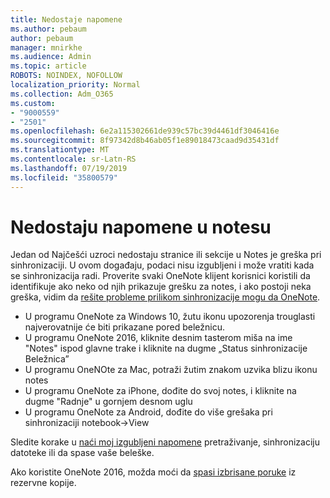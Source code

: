 ```yaml
---
title: Nedostaje napomene
ms.author: pebaum
author: pebaum
manager: mnirkhe
ms.audience: Admin
ms.topic: article
ROBOTS: NOINDEX, NOFOLLOW
localization_priority: Normal
ms.collection: Adm_O365
ms.custom:
- "9000559"
- "2501"
ms.openlocfilehash: 6e2a115302661de939c57bc39d4461df3046416e
ms.sourcegitcommit: 8f97342d8b46ab05f1e89018473caad9d35431df
ms.translationtype: MT
ms.contentlocale: sr-Latn-RS
ms.lasthandoff: 07/19/2019
ms.locfileid: "35800579"
---
```

# <a name="missing-notes-in-notebook"></a>Nedostaju napomene u notesu

Jedan od Najčešći uzroci nedostaju stranice ili sekcije u Notes je greška pri sinhronizaciji. U ovom događaju, podaci nisu izgubljeni i može vratiti kada se sinhronizacija radi. Proverite svaki OneNote klijent korisnici koristili da identifikuje ako neko od njih prikazuje grešku za notes, i ako postoji neka greška, vidim da [rešite probleme prilikom sinhronizacije mogu da OneNote](https://support.office.com/article/299495ef-66d1-448f-90c1-b785a6968d45).

- U programu OneNote za Windows 10, žutu ikonu upozorenja trouglasti najverovatnije će biti prikazane pored beležnicu.
- U programu OneNote 2016, kliknite desnim tasterom miša na ime "Notes" ispod glavne trake i kliknite na dugme „Status sinhronizacije Beležnica”
- U programu OneNOte za Mac, potraži žutim znakom uzvika blizu ikonu notes
- U programu OneNote za iPhone, dođite do svoj notes, i kliknite na dugme "Radnje" u gornjem desnom uglu
- U programu OneNote za Android, dođite do više grešaka pri sinhronizaciji notebook->View

Sledite korake u [naći moj izgubljeni napomene](https://support.office.com/article/32cb2bd7-afe7-44d2-a711-398a88421287) pretraživanje, sinhronizaciju datoteke ili da spase vaše beleške.

Ako koristite OneNote 2016, možda moći da [spasi izbrisane poruke](https://support.office.com/article/32ed1036-74fd-4c21-bc28-033a486e6b14) iz rezervne kopije.